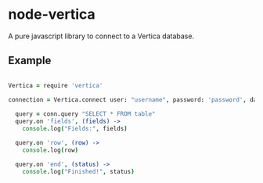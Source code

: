 # node-vertica

A pure javascript library to connect to a Vertica database.

## Example

```coffeescript

Vertica = require 'vertica'

connection = Vertica.connect user: "username", password: 'password', database: "database", host: 'localhost', (conn) ->
  
  query = conn.query "SELECT * FROM table"
  query.on 'fields', (fields) ->
    console.log("Fields:", fields)

  query.on 'row', (row) ->
    console.log(row)

  query.on 'end', (status) ->
    console.log("Finished!", status)

```
